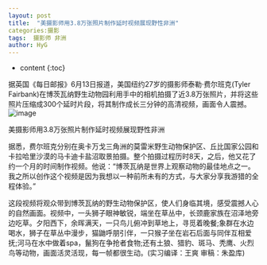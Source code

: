 ```yaml
---
layout: post
title:  "美摄影师用3.8万张照片制作延时视频展现野性非洲"
categories:摄影
tags:  摄影师 非洲
author: HyG
---
```


* content
{:toc}

据英国《每日邮报》6月13日报道，美国纽约27岁的摄影师泰勒·费尔班克(Tyler Fairbank)在博茨瓦纳野生动物园利用手中的相机拍摄了近3.8万张照片，并将这些照片压缩成300个延时片段，将其制作成长三分钟的高清视频，画面令人震撼。
![image](https://github.com/lanhua123/lanhua123.github.io/raw/master/5.jpg)

美摄影师用3.8万张照片制作延时视频展现野性非洲

据悉，费尔班克分别在奥卡万戈三角洲的莫雷米野生动物保护区、丘比国家公园和卡拉哈里沙漠的马卡迪卡盐沼取景拍摄。整个拍摄过程历时8天，之后，他又花了约一个月的时间制作视频。他说：“博茨瓦纳是世界上观察动物的最佳地点之一。我之所以创作这个视频是因为我想以一种前所未有的方式，与大家分享我游猎的全程体验。”

这段视频将观众带到博茨瓦纳的野生动物保护区，使人们身临其境，感受震撼人心的自然画面。视频中，一头狮子眼神敏锐，端坐在草丛中，长颈鹿家族在沼泽地旁边吃草。夕阳西下，余晖满天，一只鸟儿俯冲到草地上，寻觅着晚餐;象群在水边喝水，狮子在草丛中漫步，猫鼬呼朋引伴，一只猴子坐在岩石后面与同伴互相爱抚;河马在水中做着spa，鬣狗在争抢者食物;还有土狼、猎豹、斑马、秃鹰、火烈鸟等动物，画面活灵活现，每一帧都很生动。(实习编译：王爽 审稿：朱盈库)

